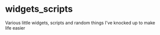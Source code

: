 # widgets_scripts
Various little widgets, scripts and random things I've knocked up to make life easier
